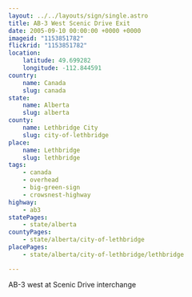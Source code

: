 ```yaml
---
layout: ../../layouts/sign/single.astro
title: AB-3 West Scenic Drive Exit
date: 2005-09-10 00:00:00 +0000 +0000
imageid: "1153851782"
flickrid: "1153851782"
location:
    latitude: 49.699282
    longitude: -112.844591
country:
    name: Canada
    slug: canada
state:
    name: Alberta
    slug: alberta
county:
    name: Lethbridge City
    slug: city-of-lethbridge
place:
    name: Lethbridge
    slug: lethbridge
tags:
    - canada
    - overhead
    - big-green-sign
    - crowsnest-highway
highway:
    - ab3
statePages:
    - state/alberta
countyPages:
    - state/alberta/city-of-lethbridge
placePages:
    - state/alberta/city-of-lethbridge/lethbridge

---
```

AB-3 west at Scenic Drive interchange